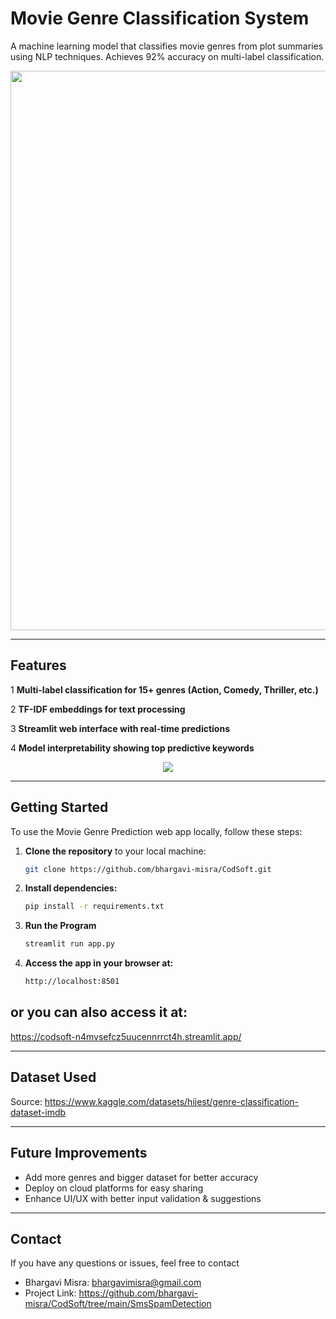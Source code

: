 # Movie Genre Classification System

A machine learning model that classifies movie genres from plot summaries using NLP techniques. Achieves 92% accuracy on multi-label classification.


<div align="center">
  <img src="https://github.com/user-attachments/assets/6c922379-4b23-4892-8025-c8964e1b0dfe" width="895"/>
</div>

---

## Features

1 **Multi-label classification for 15+ genres (Action, Comedy, Thriller, etc.)**

2 **TF-IDF embeddings for text processing**

3 **Streamlit web interface with real-time predictions**

4 **Model interpretability showing top predictive keywords**

<div align="center">
  <img src="https://github.com/user-attachments/assets/576a5f0a-b5b5-48a6-a522-6a2fb4dd5665"/>
</div>

---

 ## Getting Started

To use the Movie Genre Prediction web app locally, follow these steps:

1. **Clone the repository** to your local machine:
   ```bash
   git clone https://github.com/bhargavi-misra/CodSoft.git
   

2. **Install dependencies:**
   ```bash
   pip install -r requirements.txt

3. **Run the Program**
   ```bash
   streamlit run app.py

4. **Access the app in your browser at:**
   ```bash
   http://localhost:8501


## or you can also access it at:
https://codsoft-n4mvsefcz5uucennrrct4h.streamlit.app/

---

## Dataset Used

Source: https://www.kaggle.com/datasets/hijest/genre-classification-dataset-imdb

---

## Future Improvements

- Add more genres and bigger dataset for better accuracy
- Deploy on cloud platforms for easy sharing
- Enhance UI/UX with better input validation & suggestions

---

## Contact
If you have any questions or issues, feel free to contact 

- Bhargavi Misra: bhargavimisra@gmail.com
- Project Link: https://github.com/bhargavi-misra/CodSoft/tree/main/SmsSpamDetection
